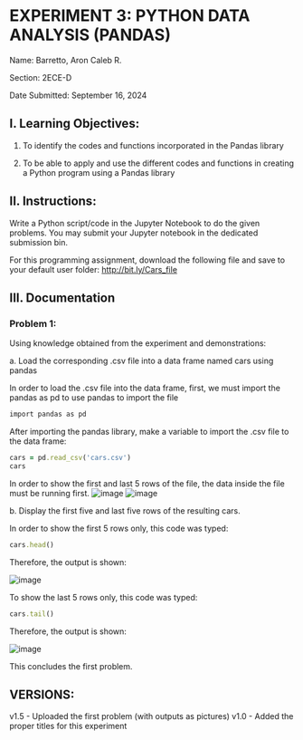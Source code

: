 # EXPERIMENT 3: PYTHON DATA ANALYSIS (PANDAS)

Name: Barretto, Aron Caleb R.

Section: 2ECE-D

Date Submitted: September 16, 2024

## I. Learning Objectives: 

1. To identify the codes and functions incorporated in the Pandas library

2. To be able to apply and use the different codes and functions in creating a Python program using a
Pandas library

## II. Instructions:

Write a Python script/code in the Jupyter Notebook to do the given problems. You may submit your Jupyter
notebook in the dedicated submission bin.

For this programming assignment, download the following file and save to your default user folder:
http://bit.ly/Cars_file

## III. Documentation

### Problem 1:

Using knowledge obtained from the experiment and demonstrations:

a. Load the corresponding .csv file into a data frame named cars using pandas

In order to load the .csv file into the data frame, first, we must import the pandas as pd to use pandas to import the file

```ruby
import pandas as pd
```


After importing the pandas library, make a variable to import the .csv file to the data frame:

```ruby
cars = pd.read_csv('cars.csv')
cars
```
In order to show the first and last 5 rows of the file, the data inside the file must be running first.
![image](https://github.com/user-attachments/assets/7d9bbdd0-b40a-441c-b491-cfbc71771595)
![image](https://github.com/user-attachments/assets/74d33e6e-8149-4734-95da-a8d2180f0c95)

b. Display the first five and last five rows of the resulting cars.

In order to show the first 5 rows only, this code was typed:

```ruby
cars.head()
```
Therefore, the output is shown:

![image](https://github.com/user-attachments/assets/a627b62a-38f0-4a49-ae87-5db6bfd4d2dd)

To show the last 5 rows only, this code was typed:

```ruby
cars.tail()
```

Therefore, the output is shown:

![image](https://github.com/user-attachments/assets/72c3e3be-12af-4048-93c1-0d9044afede1)

This concludes the first problem.




## VERSIONS:

v1.5 - Uploaded the first problem (with outputs as pictures)
v1.0 - Added the proper titles for this experiment

